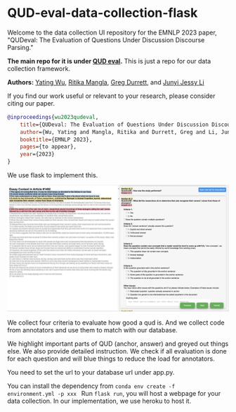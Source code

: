 # QUD-eval-data-collection-flask
Welcome to the data collection UI repository for the EMNLP 2023 paper, "QUDeval: The Evaluation of Questions Under Discussion Discourse Parsing." 

**The main repo for it is under [QUD eval](https://github.com/lingchensanwen/QUDeval).**
This is just a repo for our data collection framework.

**Authors:** [Yating Wu](http://lingchensanwen.github.io), [Ritika Mangla](https://ritikamangla01.netlify.app), [Greg Durrett](https://www.cs.utexas.edu/~gdurrett/), and [Junyi Jessy Li](https://jessyli.com)


If you find our work useful or relevant to your research, please consider citing our paper. 
```bibtex
@inproceedings{wu2023qudeval,
    title={QUDeval: The Evaluation of Questions Under Discussion Discourse Parsing},
    author={Wu, Yating and Mangla, Ritika and Durrett, Greg and Li, Junyi Jessy},
    booktitle={EMNLP 2023},
    pages={to appear},
    year={2023}
}

```


We use flask to implement this.

![alt text](system-ui.png "System UI layout")

We collect four criteria to evaluate how good a qud is. And we collect code from annotators and use them to match with our database.

We highlight important parts of QUD (anchor, answer) and greyed out things else. We also provide detailed instruction. We check if all evaluation is done for each question and will blue things to reduce the load for annotators.

You need to set the url to your database url under app.py.

You can install the dependency from <code>conda env create -f environment.yml -p xxx </code>
Run <code>flask run</code>, you will host a webpage for your data collection. In our implementation, we use heroku to host it. 
